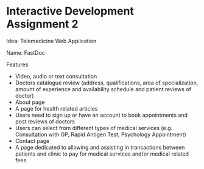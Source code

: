 # Interactive Development Assignment 2
Idea: Telemedicine Web Application  
  
Name: FastDoc  
  
Features  
- Video, audio or text consultation  
- Doctors catalogue review (address, qualifications, area of specialization, amount of experience and availability schedule and patient reviews of doctor)  
- About page  
- A page for health related articles  
- Users need to sign up or have an account to book appointments and post reviews of doctors  
- Users can select from different types of medical services (e.g. Consultation with GP, Rapid Antigen Test, Psychology Appointment)  
- Contact page  
- A page dedicated to allowing and assisting in transactions between patients and clinic to pay for medical services and/or medical related fees  